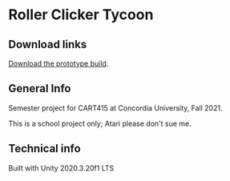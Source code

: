 # Roller Clicker Tycoon

## Download links

[Download the prototype build](https://booink.itch.io/cart415-roller-clicker-tycoon-prototype).

## General Info

Semester project for CART415 at Concordia University, Fall 2021.

This is a school project only; Atari please don't sue me.

## Technical info
Built with Unity 2020.3.20f1 LTS
